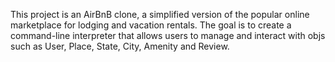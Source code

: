 This project is an AirBnB clone, a simplified version of the popular online
marketplace for lodging and vacation rentals.
The goal is to create a command-line interpreter that allows users to manage
and interact with objs such as User, Place, State, City, Amenity and Review.
